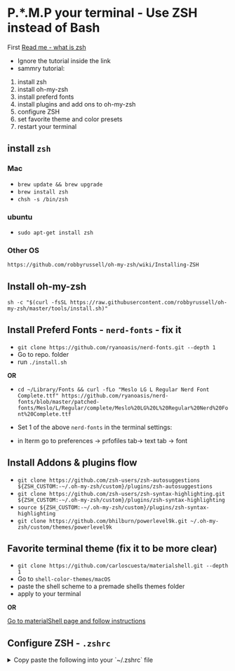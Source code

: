 # P.*.M.P your terminal - Use ZSH instead of Bash

First [Read me - what is zsh](https://www.howtogeek.com/362409/what-is-zsh-and-why-should-you-use-it-instead-of-bash/)
- Ignore the tutorial inside the link
- sammry tutorial:
1. install zsh
2. install oh-my-zsh
3. install preferd fonts
4. install plugins and add ons to oh-my-zsh
5. configure ZSH
6. set favorite theme and color presets
7. restart your terminal

## install `zsh`

### Mac

- `brew update && brew upgrade`
- `brew install zsh`
- `chsh -s /bin/zsh`

### ubuntu

- `sudo apt-get install zsh`

### Other OS

`https://github.com/robbyrussell/oh-my-zsh/wiki/Installing-ZSH`

## Install oh-my-zsh

`sh -c "$(curl -fsSL https://raw.githubusercontent.com/robbyrussell/oh-my-zsh/master/tools/install.sh)"`

## Install Preferd Fonts - `nerd-fonts` - fix it

- `git clone https://github.com/ryanoasis/nerd-fonts.git --depth 1`
- Go to repo. folder
- run `./install.sh`


**OR**
- `cd ~/Library/Fonts && curl -fLo "Meslo LG L Regular Nerd Font Complete.ttf" https://github.com/ryanoasis/nerd-fonts/blob/master/patched-fonts/Meslo/L/Regular/complete/Meslo%20LG%20L%20Regular%20Nerd%20Font%20Complete.ttf`

- Set 1 of the above `nerd-fonts` in the terminal settings:
- in Iterm go to preferences -> prfofiles tab-> text tab -> font

## Install Addons & plugins flow

- `git clone https://github.com/zsh-users/zsh-autosuggestions ${ZSH_CUSTOM:-~/.oh-my-zsh/custom}/plugins/zsh-autosuggestions`
- `git clone https://github.com/zsh-users/zsh-syntax-highlighting.git ${ZSH_CUSTOM:-~/.oh-my-zsh/custom}/plugins/zsh-syntax-highlighting`
- `source ${ZSH_CUSTOM:-~/.oh-my-zsh/custom}/plugins/zsh-syntax-highlighting`
- `git clone https://github.com/bhilburn/powerlevel9k.git ~/.oh-my-zsh/custom/themes/powerlevel9k`

## Favorite terminal theme (fix it to be more clear)

- `git clone https://github.com/carloscuesta/materialshell.git --depth 1`
- Go to `shell-color-themes/macOS`
- paste the shell scheme to a premade shells themes folder
- apply to your terminal

**OR**

[Go to materialShell page and follow instructions](https://github.com/carloscuesta/materialshell)



## Configure ZSH - `.zshrc`
<details>
	<summary>Copy paste the following into your `~/.zshrc` file</summary>

```bash
 If you come from bash you might have to change your $PATH.
# export PATH=$HOME/bin:/usr/local/bin:$PATH
#### Only fot laptop config!
prompt_zsh_battery_level() {
  local percentage1=`pmset -g ps  |  sed -n 's/.*[[:blank:]]+*\(.*%\).*/\1/p'`
  local percentage=`echo "${percentage1//\%}"`
  local color='%F{red}'
  local symbol="\uf00d"
  pmset -g ps | grep "discharging" > /dev/null
  if [ $? -eq 0 ]; then
    local charging="false";
  else
    local charging="true";
  fi
  if [ $percentage -le 20 ]
  then symbol='\uf579' ; color='%F{red}' ;
    #10%
  elif [ $percentage -gt 19 ] && [ $percentage -le 30 ]
  then symbol="\uf57a" ; color='%F{red}' ;
    #20%
  elif [ $percentage -gt 29 ] && [ $percentage -le 40 ]
  then symbol="\uf57b" ; color='%F{yellow}' ;
    #35%
  elif [ $percentage -gt 39 ] && [ $percentage -le 50 ]
  then symbol="\uf57c" ; color='%F{yellow}' ;
    #45%
  elif [ $percentage -gt 49 ] && [ $percentage -le 60 ]
  then symbol="\uf57d" ; color='%F{blue}' ;
    #55%
  elif [ $percentage -gt 59 ] && [ $percentage -le 70 ]
  then symbol="\uf57e" ; color='%F{blue}' ;
    #65%
  elif [ $percentage -gt 69 ] && [ $percentage -le 80 ]
  then symbol="\uf57f" ; color='%F{blue}' ;
    #75%
  elif [ $percentage -gt 79 ] && [ $percentage -le 90 ]
  then symbol="\uf580" ; color='%F{blue}' ;
    #85%
  elif [ $percentage -gt 89 ] && [ $percentage -le 99 ]
  then symbol="\uf581" ; color='%F{blue}' ;
    #85%
  elif [ $percentage -gt 98 ]
  then symbol="\uf578" ; color='%F{green}' ;
    #100%
  fi
  if [ $charging = "true" ];
  then color='%F{green}'; if [ $percentage -gt 98 ]; then symbol='\uf584'; fi
  fi
  echo -n "%{$color%}$symbol" ;
}
lfcd () {
    tmp="$(mktemp)"
    lf -last-dir-path="$tmp" "$@"
    if [ -f "$tmp" ]; then
        dir="$(cat "$tmp")"
        rm -f "$tmp"
        [ -d "$dir" ] && [ "$dir" != "$(pwd)" ] && cd "$dir"
    fi
}
bindkey -s '^o' 'lfcd\n'
# zsh_internet_signal(){
#   #source on quality levels - http://www.wireless-nets.com/resources/tutorials/define_SNR_values.html
#   #source on signal levels  - http://www.speedguide.net/faq/how-to-read-rssisignal-and-snrnoise-ratings-440
#   local signal=$(airport -I | grep agrCtlRSSI | awk '{print $2}' | sed 's/-//g')
#   local noise=$(airport -I | grep agrCtlNoise | awk '{print $2}' | sed 's/-//g')
#   local SNR=$(bc <<<"scale=2; $signal / $noise")
#   local net=$(curl -D- -o /dev/null -s http://www.google.com | grep HTTP/1.1 | awk '{print $2}')
#   local color='%F{yellow}'
#   local symbol="\uf197"
#   # Excellent Signal (5 bars)
#   if [[ ! -z "${signal// }" ]] && [[ $SNR -gt .40 ]] ;
#     then color='%F{black}' ; symbol="\uf1eb" ;
#   fi
#   # Good Signal (3-4 bars)
#   if [[ ! -z "${signal// }" ]] && [[ ! $SNR -gt .40 ]] && [[ $SNR -gt .25 ]] ;
#     then color='%F{green}' ; symbol="\uf1eb" ;
#   fi
#   # Low Signal (2 bars)
#   if [[ ! -z "${signal// }" ]] && [[ ! $SNR -gt .25 ]] && [[ $SNR -gt .15 ]] ;
#     then color='%F{yellow}' ; symbol="\uf1eb" ;
#   fi
#   # Very Low Signal (1 bar)
#   if [[ ! -z "${signal// }" ]] && [[ ! $SNR -gt .15 ]] && [[ $SNR -gt .10 ]] ;
#     then color='%F{red}' ; symbol="\uf1eb" ;
#   fi
#   # No Signal - No Internet
#   if [[ ! -z "${signal// }" ]] && [[ ! $SNR -gt .10 ]] ;
#     # then color='%F{red}' ; symbol="\uf011";
#     then color='%F{red}' ; symbol="\uf204";
#   fi
#   if [[ -z "${signal// }" ]] && [[ "$net" -ne 200 ]] ;
#     # then color='%F{red}' ; symbol="\uf011";
#     then color='%F{red}' ; symbol="\uf204" ;
#   fi
#   # Ethernet Connection (no wifi, hardline)
#   if [[ -z "${signal// }" ]] && [[ "$net" -eq 200 ]] ;
#     then color='%F{blue}' ; symbol="\uf197" ;
#   fi
#   echo -n "%{$color%}$symbol " # \f1eb is wifi bars
# }
#### End of laptop config
# Path to your oh-my-zsh installation.
export ZSH="/Users/${whoami}/.oh-my-zsh"
ZSH_THEME="powerlevel9k/powerlevel9k"
################ start custom oh my zsh configs
POWERLEVEL9K_MODE='nerdfont-complete'
# Please only use this battery segment if you have material icons in your nerd font (or font)
# Otherwise, use the font awesome one in "User Segments"
# POWERLEVEL9K_CUSTOM_INTERNET_SIGNAL="zsh_internet_signal"
POWERLEVEL9K_BATTERY_ICON=`prompt_zsh_battery_level`
POWERLEVEL9K_PROMPT_ON_NEWLINE=true
POWERLEVEL9K_PROMPT_ADD_NEWLINE=true
POWERLEVEL9K_RPROMPT_ON_NEWLINE=true
POWERLEVEL9K_SHORTEN_DIR_LENGTH=2
POWERLEVEL9K_SHORTEN_STRATEGY="truncate_beginning"
POWERLEVEL9K_RVM_FOREGROUND="249"
POWERLEVEL9K_RVM_VISUAL_IDENTIFIER_COLOR="red"
POWERLEVEL9K_TIME_BACKGROUND="black"
POWERLEVEL9K_TIME_FOREGROUND="249"
POWERLEVEL9K_TIME_FORMAT="\UF43A %D{%I:%M  \UF133  %m.%d.%y}"
POWERLEVEL9K_RVM_BACKGROUND="black"
POWERLEVEL9K_RVM_FOREGROUND="249"
POWERLEVEL9K_RVM_VISUAL_IDENTIFIER_COLOR="red"
POWERLEVEL9K_STATUS_VERBOSE=false
POWERLEVEL9K_VCS_CLEAN_FOREGROUND='black'
POWERLEVEL9K_VCS_CLEAN_BACKGROUND='green'
POWERLEVEL9K_VCS_UNTRACKED_FOREGROUND='black'
POWERLEVEL9K_VCS_UNTRACKED_BACKGROUND='yellow'
POWERLEVEL9K_VCS_MODIFIED_FOREGROUND='white'
POWERLEVEL9K_VCS_MODIFIED_BACKGROUND='black'
POWERLEVEL9K_COMMAND_EXECUTION_TIME_BACKGROUND='black'
POWERLEVEL9K_COMMAND_EXECUTION_TIME_FOREGROUND='blue'
POWERLEVEL9K_FOLDER_ICON=''
POWERLEVEL9K_STATUS_OK_IN_NON_VERBOSE=true
POWERLEVEL9K_STATUS_VERBOSE=false
POWERLEVEL9K_COMMAND_EXECUTION_TIME_THRESHOLD=0
POWERLEVEL9K_VCS_UNTRACKED_ICON='\u25CF'
POWERLEVEL9K_VCS_UNSTAGED_ICON='\u00b1'
POWERLEVEL9K_VCS_INCOMING_CHANGES_ICON='\u2193'
POWERLEVEL9K_VCS_OUTGOING_CHANGES_ICON='\u2191'
POWERLEVEL9K_VCS_COMMIT_ICON="\uf417"
POWERLEVEL9K_MULTILINE_FIRST_PROMPT_PREFIX="%F{blue}\u256D\u2500%f"
POWERLEVEL9K_MULTILINE_LAST_PROMPT_PREFIX="%F{blue}\u2570\uf460%f "
POWERLEVEL9K_LEFT_PROMPT_ELEMENTS=(context os_icon custom_internet_signal custom_battery_status_joined ssh root_indicator dir dir_writable vcs)
POWERLEVEL9K_RIGHT_PROMPT_ELEMENTS=(command_execution_time  status  time)
HIST_STAMPS="mm/dd/yyyy"
DISABLE_UPDATE_PROMPT=true
# battery
POWERLEVEL9K_BATTERY_CHARGING='yellow'
POWERLEVEL9K_BATTERY_CHARGED='green'
POWERLEVEL9K_BATTERY_DISCONNECTED='$DEFAULT_COLOR'
POWERLEVEL9K_BATTERY_LOW_THRESHOLD='10'
POWERLEVEL9K_BATTERY_LOW_COLOR='red'
POWERLEVEL9K_BATTERY_ICON=`prompt_zsh_battery_level `
plugins=(
  git
  iterm2
  macports
  man
  osx
  python
  composer
  zsh-autosuggestions
  zsh-syntax-highlighting
)
ZSH_AUTOSUGGEST_HIGHLIGHT_STYLE='fg=5'
alias suroot='sudo -E -s'
# source ~/.bash_profile
if [ -f ~/.bash_profile ]; then
    . ~/.bash_profile;
fi
if [ -f ~/.aliases ]; then
    . ~/.aliases;
fi
########################## end of custom config
source $ZSH/oh-my-zsh.sh
source ~/.bash_profile
# nvm setup
export NVM_DIR="$HOME/.nvm"
[ -s "$NVM_DIR/nvm.sh" ] && \. "$NVM_DIR/nvm.sh"  # This loads nvm
[ -s "$NVM_DIR/bash_completion" ] && \. "$NVM_DIR/bash_completion"  # This loads nvm bash_completion
```
</details>

